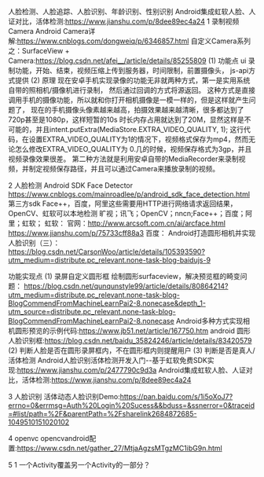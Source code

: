 人脸检测、人脸追踪、人脸识别、年龄识别、性别识别
Android集成虹软人脸、人证对比，活体检测:https://www.jianshu.com/p/8dee89ec4a24
1 录制视频Camera
Android Camera详解:https://www.cnblogs.com/dongweiq/p/6346857.html
自定义Camera系列之：SurfaceView + Camera:https://blog.csdn.net/afei__/article/details/85255809
(1) 功能点
ui
录制功能，开始、结束，视频压缩上传到服务器，时间限制，前置摄像头，
js-api方式提供
(2) 原理
现在安卓手机实现录像的功能无非就两种方式，第一是实用系统自带的照相机/摄像机进行录制，
然后通过回调的方式将源返回。
这种方式是直接调用手机的摄像功能，所以就和你打开相机摄像是一模一样的，但是这样就产生问题了，
现在的手机摄像头像素越来越高，拍摄效果越来越清晰，很多都达到了720p甚至是1080p，这样短暂的10s
时长内存占用就达到了20M，显然这样是不可能的，并且intent.putExtra(MediaStore.EXTRA_VIDEO_QUALITY, 1);
这行代码，在设置EXTRA_VIDEO_QUALITY为1的情况下，视频格式保存为mp4，然而无论怎么修改EXTRA_VIDEO_QUALITY为
0.几的时候，视频保存格式为3gp，并且视频录像效果很差。
第二种方法就是利用安卓自带的MediaRecorder来录制视频，并制定视频保存路径，并且可以通过Camera来播放录制的视频。


2 人脸检测
Android SDK
Face Detector
https://www.cnblogs.com/mainroadlee/p/android_sdk_face_detection.html
第三方sdk
Face++，百度，阿里这些需要用HTTP进行网络请求返回结果，OpenCV、虹软可以本地检测
旷视；讯飞；OpenCV；nncn;Face++；百度；阿里；虹软；
虹软：
官网：http://www.arcsoft.com.cn/ai/arcface.html
https://www.jianshu.com/p/75733cff88a3
百度：
Android打造圆形相机并实现人脸识别（三）：https://blog.csdn.net/CarsonWoo/article/details/105393590?utm_medium=distribute.pc_relevant.none-task-blog-baidujs-9

功能实现点
(1) 录屏自定义圆形框
绘制圆形surfaceview，解决预览框的畸变问题：
https://blog.csdn.net/qunqunstyle99/article/details/80864214?utm_medium=distribute.pc_relevant.none-task-blog-BlogCommendFromMachineLearnPai2-8.nonecase&depth_1-utm_source=distribute.pc_relevant.none-task-blog-BlogCommendFromMachineLearnPai2-8.nonecase
Android多种方式实现相机圆形预览的示例代码:https://www.jb51.net/article/167750.htm
android 圆形人脸识别框:https://blog.csdn.net/baidu_35824246/article/details/83420579
(2) 判断人脸是否在圆形录屏框内，不在圆形框内则提醒用户
(3) 判断是否是真人/活体检测
Android人脸识别活体检测开发入门--基于虹软免费SDK实现:https://www.jianshu.com/p/2477790c9d3a
Android集成虹软人脸、人证对比，活体检测:https://www.jianshu.com/p/8dee89ec4a24

3 人脸识别
活体动态人脸识别Demo:https://pan.baidu.com/s/1i5oXoJ7?errno=0&errmsg=Auth%20Login%20Sucess&&bduss=&ssnerror=0&traceid=#list/path=%2F&parentPath=%2Fsharelink2684872685-1049510151020102

4 openvc
opencvandroid配置:https://www.csdn.net/gather_27/MtjaAgzsMTgzMC1ibG9n.html

5 1 一个Activity覆盖另一个Activity的一部分？